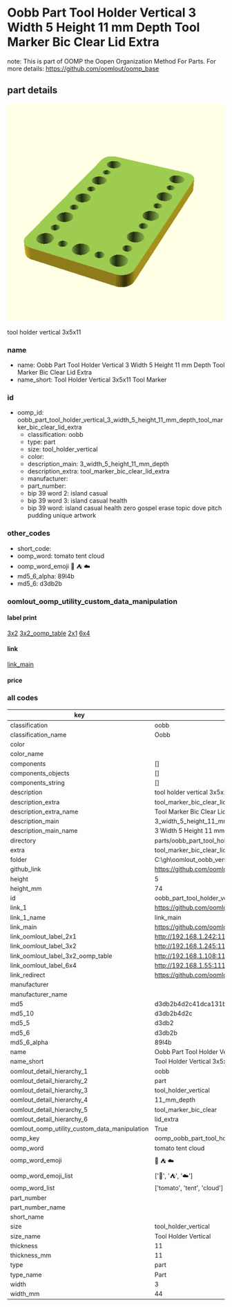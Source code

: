 # Oobb Part Tool Holder Vertical 3 Width 5 Height 11 mm Depth Tool Marker Bic Clear Lid Extra  

note: This is part of OOMP the Oopen Organization Method For Parts. For more details: https://github.com/oomlout/oomp_base

##  part details
  

[![](3dpr.png)](3dpr.png)

tool holder vertical 3x5x11



### name
* name: Oobb Part Tool Holder Vertical 3 Width 5 Height 11 mm Depth Tool Marker Bic Clear Lid Extra
* name_short: Tool Holder Vertical 3x5x11 Tool Marker
### id
* oomp_id: oobb_part_tool_holder_vertical_3_width_5_height_11_mm_depth_tool_marker_bic_clear_lid_extra
  * classification: oobb
  * type: part
  * size: tool_holder_vertical
  * color: 
  * description_main: 3_width_5_height_11_mm_depth
  * description_extra: tool_marker_bic_clear_lid_extra
  * manufacturer: 
  * part_number: 
  * bip 39 word 2: island casual
  * bip 39 word 3: island casual health
  * bip 39 word: island casual health zero gospel erase topic dove pitch pudding unique artwork

### other_codes
* short_code: 
* oomp_word: tomato tent cloud
* oomp_word_emoji :tomato: :tent: :cloud:
* md5_6_alpha: 89l4b
* md5_6: d3db2b






### oomlout_oomp_utility_custom_data_manipulation
#### label print
[3x2](http://192.168.1.245:1112/?label=oomp%2089l4b)
[3x2_oomp_table](http://192.168.1.108:1112/?label=oomp%2089l4b)
[2x1](http://192.168.1.242:1112/?label=oomp%2089l4b)
[6x4](http://192.168.1.55:1112/?label=oomp%2089l4b)    

#### link

[link_main](https://github.com/oomlout/oomlout_oobb_version_4_generated_parts/tree/main/navigation_oomp/oobb/part/tool_holder_vertical/3_width_5_height_11_mm_depth/tool_marker_bic_clear_lid_extra/part)                              

#### price







### all codes 
| key | value |  
| --- | --- |  
| classification | oobb |  
| classification_name | Oobb |  
| color |  |  
| color_name |  |  
| components | [] |  
| components_objects | [] |  
| components_string | [] |  
| description | tool holder vertical 3x5x11 |  
| description_extra | tool_marker_bic_clear_lid_extra |  
| description_extra_name | Tool Marker Bic Clear Lid Extra |  
| description_main | 3_width_5_height_11_mm_depth |  
| description_main_name | 3 Width 5 Height 11 mm Depth |  
| directory | parts/oobb_part_tool_holder_vertical_3_width_5_height_11_mm_depth_tool_marker_bic_clear_lid_extra |  
| extra | tool_marker_bic_clear_lid |  
| folder | C:\gh\oomlout_oobb_version_4_generated_parts\parts\oobb_part_tool_holder_vertical_3_width_5_height_11_mm_depth_tool_marker_bic_clear_lid_extra |  
| github_link | https://github.com/oomlout/oomlout_oomp_part_src/tree/main/parts/oobb_part_tool_holder_vertical_3_width_5_height_11_mm_depth_tool_marker_bic_clear_lid_extra |  
| height | 5 |  
| height_mm | 74 |  
| id | oobb_part_tool_holder_vertical_3_width_5_height_11_mm_depth_tool_marker_bic_clear_lid_extra |  
| link_1 | https://github.com/oomlout/oomlout_oobb_version_4_generated_parts/tree/main/navigation_oomp/oobb/part/tool_holder_vertical/3_width_5_height_11_mm_depth/tool_marker_bic_clear_lid_extra/part |  
| link_1_name | link_main |  
| link_main | https://github.com/oomlout/oomlout_oobb_version_4_generated_parts/tree/main/navigation_oomp/oobb/part/tool_holder_vertical/3_width_5_height_11_mm_depth/tool_marker_bic_clear_lid_extra/part |  
| link_oomlout_label_2x1 | http://192.168.1.242:1112/?label=oomp%2089l4b |  
| link_oomlout_label_3x2 | http://192.168.1.245:1112/?label=oomp%2089l4b |  
| link_oomlout_label_3x2_oomp_table | http://192.168.1.108:1112/?label=oomp%2089l4b |  
| link_oomlout_label_6x4 | http://192.168.1.55:1112/?label=oomp%2089l4b |  
| link_redirect | https://github.com/oomlout/oomlout_oobb_version_4_generated_parts/tree/main/parts/oobb_tool_holder_vertical_03_05_11_ex_tool_marker_bic_clear_lid |  
| manufacturer |  |  
| manufacturer_name |  |  
| md5 | d3db2b4d2c41dca131b26ffad448ebb3 |  
| md5_10 | d3db2b4d2c |  
| md5_5 | d3db2 |  
| md5_6 | d3db2b |  
| md5_6_alpha | 89l4b |  
| name | Oobb Part Tool Holder Vertical 3 Width 5 Height 11 mm Depth Tool Marker Bic Clear Lid Extra |  
| name_short | Tool Holder Vertical 3x5x11 Tool Marker |  
| oomlout_detail_hierarchy_1 | oobb |  
| oomlout_detail_hierarchy_2 | part |  
| oomlout_detail_hierarchy_3 | tool_holder_vertical |  
| oomlout_detail_hierarchy_4 | 11_mm_depth |  
| oomlout_detail_hierarchy_5 | tool_marker_bic_clear |  
| oomlout_detail_hierarchy_6 | lid_extra |  
| oomlout_oomp_utility_custom_data_manipulation | True |  
| oomp_key | oomp_oobb_part_tool_holder_vertical_3_width_5_height_11_mm_depth_tool_marker_bic_clear_lid_extra |  
| oomp_word | tomato tent cloud |  
| oomp_word_emoji | :tomato: :tent: :cloud: |  
| oomp_word_emoji_list | [':tomato:', ':tent:', ':cloud:'] |  
| oomp_word_list | ['tomato', 'tent', 'cloud'] |  
| part_number |  |  
| part_number_name |  |  
| short_name |  |  
| size | tool_holder_vertical |  
| size_name | Tool Holder Vertical |  
| thickness | 11 |  
| thickness_mm | 11 |  
| type | part |  
| type_name | Part |  
| width | 3 |  
| width_mm | 44 |  
